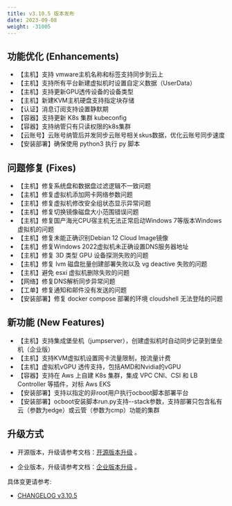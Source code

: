 ```yaml
---
title: v3.10.5 版本发布
date: 2023-09-08
weight: -31005
---
```


## 功能优化 (Enhancements)

- 【主机】支持 vmware主机名称和标签支持同步到云上
- 【主机】支持所有平台新建虚拟机时设置自定义数据（UserData）
- 【主机】支持更新GPU透传设备的设备类型
- 【主机】新建KVM主机硬盘支持指定块存储
- 【认证】消息订阅支持设置静默期
- 【容器】支持更新 K8s 集群 kubeconfig
- 【容器】支持纳管只有只读权限的k8s集群
- 【云账号】云账号纳管后并发同步云账号相关skus数据，优化云账号同步速度
- 【安装部署】确保使用 python3 执行 py 脚本

## 问题修复 (Fixes)

- 【主机】修复系统盘和数据盘过滤逻辑不一致问题
- 【主机】修复虚拟机添加网卡网络参数问题
- 【主机】修复虚拟机修改安全组状态显示异常问题
- 【主机】修复切换镜像磁盘大小范围错误问题
- 【主机】修复国产海光CPU宿主机无法正常启动Windows 7等版本Windows虚拟机的问题
- 【主机】修复未能正确识别Debian 12 Cloud Image镜像
- 【主机】修复Windows 2022虚拟机未正确设置DNS服务器地址
- 【主机】修复 3D 类型 GPU 设备探测失败的问题
- 【主机】修复 lvm 磁盘批量创建部署失败以及 vg deactive 失败的问题
- 【主机】避免 esxi 虚拟机删除失败的问题
- 【网络】修复DNS解析同步异常问题
- 【工单】修复通知和邮件没有发送的问题
- 【安装部署】修复 docker compose 部署的环境 cloudshell 无法登陆的问题

## 新功能 (New Features)

- 【主机】支持集成堡垒机（jumpserver），创建虚拟机时自动同步记录到堡垒机（企业版）
- 【主机】支持KVM虚拟机设置网卡流量限制，按流量计费
- 【主机】虚拟机vGPU 透传支持，包括AMD和Nvidia的vGPU
- 【容器】支持在 Aws 上自建 K8s 集群，集成 VPC CNI、CSI 和 LB Controller 等插件，对标 Aws EKS
- 【安装部署】支持以指定的非root用户执行ocboot脚本部署平台
- 【安装部署】ocboot安装脚本run.py支持--stack参数，支持部署只包含私有云（参数为edge）或云管（参数为cmp）功能的集群

## 升级方式

- 开源版本，升级请参考文档：[开源版本升级](https://www.cloudpods.org/zh/docs/setup/upgrade/) 。

- 企业版本，升级请参考文档：[企业版本升级](https://docs.yunion.cn/zh/docs/quick/upgrade/) 。

具体变更请参考:

- [CHANGELOG v3.10.5](https://www.cloudpods.org/zh/docs/development/changelog/release-3.10/3-10-5/)

